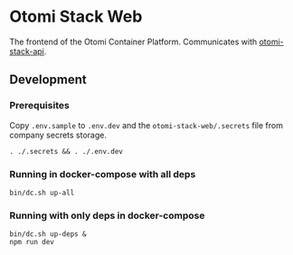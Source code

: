 # Otomi Stack Web

The frontend of the Otomi Container Platform. Communicates with [otomi-stack-api](https://github.com/redkubes/otomi-stack-api).

## Development

### Prerequisites

Copy `.env.sample` to `.env.dev` and the `otomi-stack-web/.secrets` file from company secrets storage.

```
. ./.secrets && . ./.env.dev
```

### Running in docker-compose with all deps

```
bin/dc.sh up-all
```

### Running with only deps in docker-compose

```
bin/dc.sh up-deps &
npm run dev
```
